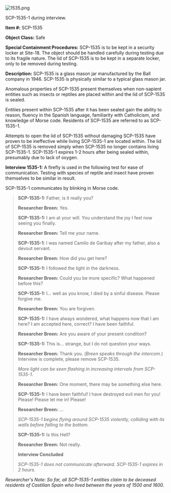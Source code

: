 ![1535.png](http://scp-wiki.wdfiles.com/local--files/scp-1535/1535.png)

SCP-1535-1 during interview.

**Item #:** SCP-1535

**Object Class:** Safe

**Special Containment Procedures:** SCP-1535 is to be kept in a security locker at Site-18. The object should be handled carefully during testing due to its fragile nature. The lid of SCP-1535 is to be kept in a separate locker, only to be removed during testing.

**Description:** SCP-1535 is a glass mason jar manufactured by the Ball company in 1946. SCP-1535 is physically similar to a typical glass mason jar.

Anomalous properties of SCP-1535 present themselves when non-sapient entities such as insects or reptiles are placed within and the lid of SCP-1535 is sealed.

Entities present within SCP-1535 after it has been sealed gain the ability to reason, fluency in the Spanish language, familiarity with Catholicism, and knowledge of Morse code. Residents of SCP-1535 are referred to as SCP-1535-1.

Attempts to open the lid of SCP-1535 without damaging SCP-1535 have proven to be ineffective while living SCP-1535-1 are located within. The lid of SCP-1535 is removed simply when SCP-1535 no longer contains living SCP-1535-1. SCP-1535-1 expires 1-2 hours after being sealed within, presumably due to lack of oxygen.

**Interview 1535-1:** A firefly is used in the following test for ease of communication. Testing with species of reptile and insect have proven themselves to be similar in result.

SCP-1535-1 communicates by blinking in Morse code.

> **SCP-1535-1:** Father, is it really you?
> 
> **Researcher Breen:** Yes.
> 
> **SCP-1535-1:** I am at your will. You understand the joy I feel now seeing you finally.
> 
> **Researcher Breen:** Tell me your name.
> 
> **SCP-1535-1**: I was named Camilo de Garibay after my father, also a devout servant.
> 
> **Researcher Breen:** How did you get here?
> 
> **SCP-1535-1:** I followed the light in the darkness.
> 
> **Researcher Breen:** Could you be more specific? What happened before this?  
>   
> **SCP-1535-1:** I… well as you know, I died by a sinful disease. Please forgive me.
> 
> **Researcher Breen:** You are forgiven.
> 
> **SCP-1535-1:** I have always wondered, what happens now that I am here? I am accepted here, correct? I have been faithful.
> 
> **Researcher Breen:** Are you aware of your present condition?
> 
> **SCP-1535-1:** This is… strange, but I do not question your ways.
> 
> **Researcher Breen:** Thank you. (_Breen speaks through the intercom._) Interview is complete, please remove SCP-1535.
> 
> _More light can be seen flashing in increasing intervals from SCP-1535-1._
> 
> **Researcher Breen:** One moment, there may be something else here.
> 
> **SCP-1535-1:** I have been faithful! I have destroyed evil men for you! Please! Please let me in! Please!
> 
> **Researcher Breen:** …
> 
> _SCP-1535-1 begins flying around SCP-1535 violently, colliding with its walls before falling to the bottom._
> 
> **SCP-1535-1:** Is this Hell?
> 
> **Researcher Breen:** Not really.
> 
> **Interview Concluded**
> 
> _SCP-1535-1 does not communicate afterward. SCP-1535-1 expires in 2 hours._

_Researcher's Note: So far, all SCP-1535-1 entities claim to be deceased residents of Castilian Spain who lived between the years of 1500 and 1600._